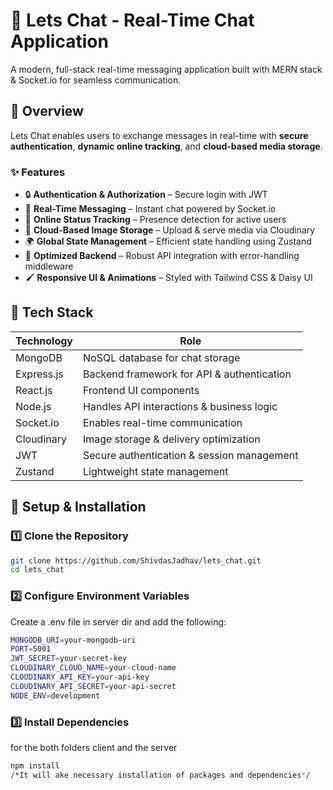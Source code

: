 # 🚀 Lets Chat - Real-Time Chat Application  

A modern, full-stack real-time messaging application built with MERN stack & Socket.io for seamless communication.  

## 🌟 Overview  
Lets Chat enables users to exchange messages in real-time with **secure authentication**, **dynamic online tracking**, and **cloud-based media storage**.  

### ✨ Features  
- 🔒 **Authentication & Authorization** – Secure login with JWT  
- 💬 **Real-Time Messaging** – Instant chat powered by Socket.io  
- 👥 **Online Status Tracking** – Presence detection for active users  
- 📸 **Cloud-Based Image Storage** – Upload & serve media via Cloudinary  
- 🌍 **Global State Management** – Efficient state handling using Zustand  
- 🚀 **Optimized Backend** – Robust API integration with error-handling middleware  
- 🖌️ **Responsive UI & Animations** – Styled with Tailwind CSS & Daisy UI  

## 🔧 Tech Stack  
| Technology | Role |
|------------|------|
| MongoDB | NoSQL database for chat storage |
| Express.js | Backend framework for API & authentication |
| React.js | Frontend UI components |
| Node.js | Handles API interactions & business logic |
| Socket.io | Enables real-time communication |
| Cloudinary | Image storage & delivery optimization |
| JWT | Secure authentication & session management |
| Zustand | Lightweight state management |

## 🚀 Setup & Installation  

### **1️⃣ Clone the Repository**  
```sh
git clone https://github.com/ShivdasJadhav/lets_chat.git
cd lets_chat
```
### 2️⃣ Configure Environment Variables
Create a .env file in server dir and add the following:

```sh
MONGODB_URI=your-mongodb-uri
PORT=5001
JWT_SECRET=your-secret-key
CLOUDINARY_CLOUD_NAME=your-cloud-name
CLOUDINARY_API_KEY=your-api-key
CLOUDINARY_API_SECRET=your-api-secret
NODE_ENV=development
```

### 3️⃣ Install Dependencies
for the both folders client and the server
```sh
npm install
/*It will ake necessary installation of packages and dependencies*/
```